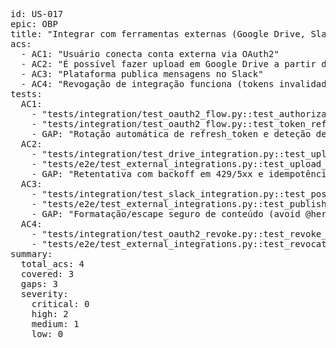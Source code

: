 <pre>
id: US-017
epic: OBP
title: "Integrar com ferramentas externas (Google Drive, Slack)"
acs:
  - AC1: "Usuário conecta conta externa via OAuth2"
  - AC2: "É possível fazer upload em Google Drive a partir da plataforma"
  - AC3: "Plataforma publica mensagens no Slack"
  - AC4: "Revogação de integração funciona (tokens invalidados e acesso removido)"
tests:
  AC1:
    - "tests/integration/test_oauth2_flow.py::test_authorization_code_success"
    - "tests/integration/test_oauth2_flow.py::test_token_refresh_success"
    - GAP: "Rotação automática de refresh_token e deteção de token comprometido (P1)"
  AC2:
    - "tests/integration/test_drive_integration.py::test_upload_file_to_drive_folder"
    - "tests/e2e/test_external_integrations.py::test_upload_from_ui_visible_in_drive"
    - GAP: "Retentativa com backoff em 429/5xx e idempotência por request-id (P2)"
  AC3:
    - "tests/integration/test_slack_integration.py::test_post_message_to_channel"
    - "tests/e2e/test_external_integrations.py::test_publish_message_from_ui"
    - GAP: "Formatação/escape seguro de conteúdo (avoid @here/@channel spam) (P1)"
  AC4:
    - "tests/integration/test_oauth2_revoke.py::test_revoke_removes_access_and_webhooks"
    - "tests/e2e/test_external_integrations.py::test_revocation_stops_actions"
summary:
  total_acs: 4
  covered: 3
  gaps: 3
  severity:
    critical: 0
    high: 2
    medium: 1
    low: 0
</pre>
